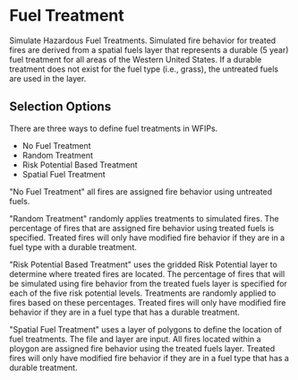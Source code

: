 <link href="wfips.css" rel="stylesheet" type="text/css">

<head><title>WFIPS: Fuel Treatments</title></head>

Fuel Treatment
==============

Simulate Hazardous Fuel Treatments. Simulated fire behavior for treated fires 
are derived from a spatial fuels layer that represents a durable (5 year) 
fuel treatment for all areas of the Western United States. If a durable 
treatment does not exist for the fuel type (i.e., grass), the untreated 
fuels are used in the layer. 

Selection Options
---------------------------------------------- 

There are three ways to define fuel treatments in WFIPs.

- No Fuel Treatment
- Random Treatment
- Risk Potential Based Treatment
- Spatial Fuel Treatment

"No Fuel Treatment" all fires are assigned fire behavior using
untreated fuels.

"Random Treatment" randomly applies treatments to simulated fires. 
The percentage of fires that are assigned fire behavior using 
treated fuels is specified. Treated fires will only have modified
fire behavior if they are in a fuel type with a durable 
treatment.

"Risk Potential Based Treatment" uses the gridded Risk Potential 
layer to determine where treated fires are located. The percentage 
of fires that will be simulated using fire behavior from the 
treated fuels layer is specified for each of the five risk potential 
levels. Treatments are randomly applied to fires based on 
these percentages. Treated fires will only have modified fire 
behavior if they are in a fuel type that has a durable treatment.

"Spatial Fuel Treatment" uses a layer of polygons to define the
location of fuel treatments. The file and layer are input. All
fires located within a ploygon are assigned fire behavior using 
the treated fuels layer. Treated fires will only have modified
fire behavior if they are in a fuel type that has a durable 
treatment.
 


  

